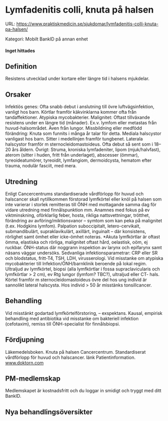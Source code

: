 # Lymfadenitis colli, knuta på halsen

URL: https://www.praktiskmedicin.se/sjukdomar/lymfadenitis-colli-knuta-pa-halsen/



Kategori: Mobilt BankID på annan enhet

#### Inget hittades

## Definition

Resistens utvecklad under kortare eller längre tid i halsens mjukdelar.

## Orsaker

Infektiös genes: Ofta snabb debut i anslutning till övre luftvägsinfektion, vanligt hos barn. Körtlar framför käkvinklarna kommer ofta från tandaffektioner. Atypiska mycobakterier.
Malignitet: Oftast tillväxande resistens under en längre tid (månader). Ex.v. lymfom eller metastas från huvud-halsområdet. Även från lungor.
Missbildning eller medfödd förändring: Knuta som funnits i många år talar för detta. Mediala halscystor vanligast hos barn. Sitter i medellinjen framför tungbenet. Laterala halscystor framför m sternocleidomastoideus. Ofta debut så sent som i 18–20 års åldern.
Övrigt: Struma, kroniska lymfadeniter, lipom (mjuk/halvfast), aterom (sitter i huden, fritt från underlaget), abscesser (ömmar), tyreoideatumörer, tyreoidit, lymfangiom, dermoidcysta, hematom efter trauma, nodulär fasciit, med mera.

## Utredning

Enligt Cancercentrums standardiserade vårdförlopp för huvud och halscancer skall nytillkommen förstorad lymfkörtel eller knöl på halsen som inte varierar i storlek remitteras till ÖNH med mottagande samma dag för vidare utredning med finnålspunktion mm.
Anamnes med fokus på ev viktminskning, oförklarlig feber, hosta, rikliga nattsvettningar, trötthet, förändring av avföring/miktionsvanor – symtom som kan peka på malignitet (t.ex. Hodgkins lymfom).
Palpation suboccipitalt, letero-cervikalt, submandibulärt, supraklavikulärt, axillärt, inguinalt – där konsistens, rörlighet samt ömhet eller icke-ömhet noteras.
*Akuta lymfkörtlar är oftast ömma, elastiska och rörliga, malignitet oftast hård, oelastisk, oöm, ej ruckbar.
ÖNH-status där noggrann inspektion av larynx och epifarynx samt näsans väggar undersöks.
Sedvanliga infektionsparametrar: CRP eller SR och blodstatus, fritt-T4, TSH, LDH, virusserologi. Vid misstanke om atypiska mycobakterier till Infektion/ÖNH/barnklinik beroende på lokal regim. Ultraljud av lymfkörtel, biopsi (alla lymfkörtlar i fossa supraclavicularis och lymfkörtlar > 2 cm), ev Rtg lungor (lymfom? TBC?), ultraljud eller CT- hals.
Körtel framför m sternocleidomastoideus övre del hos ung individ är sannolikt lateral halscysta. Hos individ > 50 år misstänks tonsillcancer.

## Behandling

Vid misstänkt godartad lymfkörtelförstoring, – exspektans. Kausal, empirisk behandling med antibiotika vid misstanke om bakteriell infektion (cefotaxim), remiss till ÖNH-specialist för finnålsbiopsi.

## Fördjupning

Läkemedelsboken. Knuta på halsen
Cancercentrum. Standardiserat vårdförlopp för huvud och halscancer. länk
Patientinformation. www.doktorn.com

## PM-medlemskap

Medlemskapet är kostnadsfritt och du loggar in smidigt och tryggt med ditt BankID.

## Nya behandlingsöversikter

